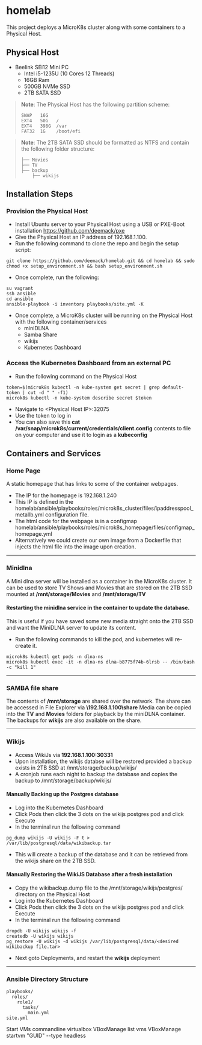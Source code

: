 # homelab
This project deploys a MicroK8s cluster along with some containers to a Physical Host.

## Physical Host
* Beelink SEi12 Mini PC
  * Intel i5-1235U (10 Cores 12 Threads)
  * 16GB Ram
  * 500GB NVMe SSD
  * 2TB SATA SSD
 
> __Note__: The Physical Host has the following partition scheme:
> 
>     SWAP   16G
>     EXT4   50G   /
>     EXT4   398G  /var
>     FAT32  1G    /boot/efi           

> __Note__: The 2TB SATA SSD should be formatted as NTFS and contain the following folder structure:
> 
>     
>     ├── Movies
>     ├── TV
>     ├── backup
>         ├── wikijs

## Installation Steps
### Provision the Physical Host
* Install Ubuntu server to your Physical Host using a USB or PXE-Boot installation https://github.com/deemack/pxe
* Give the Physical Host an IP address of 192.168.1.100.
* Run the following command to clone the repo and begin the setup script:
```
git clone https://github.com/deemack/homelab.git && cd homelab && sudo chmod +x setup_environment.sh && bash setup_environment.sh
```
* Once complete, run the following:
```
su vagrant
ssh ansible
cd ansible
ansible-playbook -i inventory playbooks/site.yml -K
```

* Once complete, a MicroK8s cluster will be running on the Physical Host with the following container/services
  * miniDLNA
  * Samba Share
  * wikijs
  * Kubernetes Dashboard
    
### Access the Kubernetes Dashboard from an external PC
* Run the following command on the Physical Host  
```
token=$(microk8s kubectl -n kube-system get secret | grep default-token | cut -d " " -f1)
microk8s kubectl -n kube-system describe secret $token
```
* Navigate to \<Physical Host IP>:32075
* Use the token to log in
* You can also save this **cat /var/snap/microk8s/current/credentials/client.config** contents to file on your computer and use it to login as a **kubeconfig**

## Containers and Services
### Home Page
A static homepage that has links to some of the container webpages.
* The IP for the homepage is 192.168.1.240
* This IP is defined in the homelab/ansible/playbooks/roles/microk8s_cluster/files/ipaddresspool_metallb.yml configuration file.
* The html code for the webpage is in a configmap homelab/ansible/playbooks/roles/microk8s_homepage/files/configmap_homepage.yml
* Alternatively we could create our own image from a Dockerfile that injects the html file into the image upon creation.

----
### Minidlna
A Mini dlna server will be installed as a container in the MicroK8s cluster. It can be used to store TV Shows and Movies that are stored on the 2TB SSD mounted at **/mnt/storage/Movies** and **/mnt/storage/TV**
#### Restarting the minidlna service in the container to update the database.
This is useful if you have saved some new media straight onto the 2TB SSD and want the MiniDLNA server to update its content.
* Run the following commands to kill the pod, and kubernetes will re-create it.
```
microk8s kubectl get pods -n dlna-ns
microk8s kubectl exec -it -n dlna-ns dlna-b8775f74b-6lrsb -- /bin/bash -c "kill 1"
```
----
### SAMBA file share
The contents of **/mnt/storage** are shared over the network. The share can be accessed in File Explorer via **\\192.168.1.100\share**
Media can be copied into the **TV** and **Movies** folders for playback by the miniDLNA container.
The backups for **wikijs** are also available on the share.

----
### Wikijs
- Access WikiJs via **192.168.1.100:30331**
- Upon installation, the wikijs databse will be restored provided a backup exists in 2TB SSD at /mnt/storage/backup/wikijs/
- A cronjob runs each night to backup the database and copies the backup to /mnt/storage/backup/wikijs/
#### Manually Backing up the Postgres database
- Log into the Kubernetes Dashboard
- Click Pods then click the 3 dots on the wikijs postgres pod and click Execute
- In the terminal run the following command
```
pg_dump wikijs -U wikijs -F t > /var/lib/postgresql/data/wikibackup.tar
```
- This will create a backup of the database and it can be retrieved from the wikijs share on the 2TB SSD.
#### Manually Restoring the WikiJS Database after a fresh installation
- Copy the wikibackup.dump file to the /mnt/storage/wikijs/postgres/ directory on the Physical Host
- Log into the Kubernetes Dashboard
- Click Pods then click the 3 dots on the wikijs postgres pod and click Execute
- In the terminal run the following command
```
dropdb -U wikijs wikijs -f
createdb -U wikijs wikijs
pg_restore -U wikijs -d wikijs /var/lib/postgresql/data/<desired wikibackup file.tar>
```
- Next goto Deployments, and restart the **wikijs** deployment

----



### Ansible Directory Structure
```
playbooks/
  roles/
    role1/
      tasks/
        main.yml
site.yml
```

Start VMs commandline virtualbox
VBoxManage list vms 
VBoxManage startvm "GUID" --type headless
